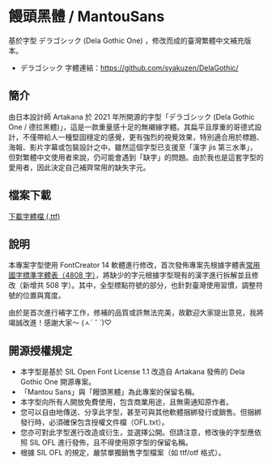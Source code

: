 # 饅頭黑體 / MantouSans  

基於字型 デラゴシック (Dela Gothic One) ，修改而成的臺灣繁體中文補充版本。
- デラゴシック 字體連結：https://github.com/syakuzen/DelaGothic/

## 簡介
由日本設計師 Artakana 於 2021 年所開源的字型「デラゴシック (Dela Gothic One / 德拉黑體)」，這是一款重量感十足的無襯線字體。其扁平且厚重的哥德式設計，不僅帶給人一種堅固穩定的感覺，更有強烈的視覺效果，特別適合用於標題、海報、影片字幕或包裝設計之中。雖然這個字型已支援至「漢字 jis 第三水準」，但對繁體中文使用者來說，仍可能會遇到「缺字」的問題。由於我也是這套字型的愛用者，因此決定自己補齊常用的缺失字元。

## 檔案下載
[下載字體檔 (.ttf)](https://home.gamer.com.tw/creationDetail.php?sn=5079333)

## 說明
本專案字型使用 FontCreator 14 軟體進行修改，首次發佈專案先根據字體表[常用國字標準字體表（4808 字）](https://home.gamer.com.tw/creationDetail.php?sn=5079333)，將缺少的字元根據字型現有的漢字進行拆解並且修改（新增共 508 字）。其中，全型標點符號的部分，也針對臺灣使用習慣，調整符號的位置與寬度。

由於是首次進行補字工作，修補的品質或許無法完美，故歡迎大家提出意見，我將竭誠改進！感謝大家～ (ㅅ´ ˘ `)♡


## 開源授權規定
- 本字型是基於 SIL Open Font License 1.1 改造自 Artakana 發佈的 Dela Gothic One 開源專案。
- 「Mantou Sans」與「饅頭黑體」為此專案的保留名稱。
- 本字型向所有人開放免費使用，包含商業用途，且無需通知原作者。
- 您可以自由地傳送、分享此字型，甚至可與其他軟體捆綁發行或銷售。但捆綁發行時，必須確保包含授權文件檔（OFL.txt）。
- 您亦可對此字型進行改造或衍生，並選擇公開。但請注意，修改後的字型應依照 SIL OFL 進行發佈，且不得使用原字型的保留名稱。
- 根據 SIL OFL 的規定，嚴禁單獨銷售字型檔案（如 ttf/otf 格式）。



